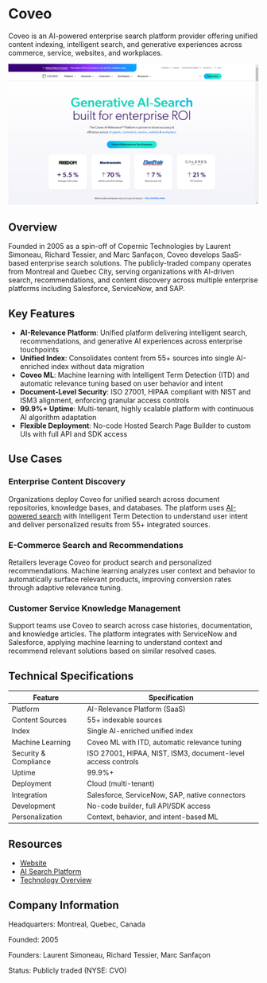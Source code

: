 # Coveo

Coveo is an AI-powered enterprise search platform provider offering unified content indexing, intelligent search, and generative experiences across commerce, service, websites, and workplaces.

![Coveo](assets/coveo.png)


## Overview

Founded in 2005 as a spin-off of Copernic Technologies by Laurent Simoneau, Richard Tessier, and Marc Sanfaçon, Coveo develops SaaS-based enterprise search solutions. The publicly-traded company operates from Montreal and Quebec City, serving organizations with AI-driven search, recommendations, and content discovery across multiple enterprise platforms including Salesforce, ServiceNow, and SAP.

## Key Features

- **AI-Relevance Platform**: Unified platform delivering intelligent search, recommendations, and generative AI experiences across enterprise touchpoints
- **Unified Index**: Consolidates content from 55+ sources into single AI-enriched index without data migration
- **Coveo ML**: Machine learning with Intelligent Term Detection (ITD) and automatic relevance tuning based on user behavior and intent
- **Document-Level Security**: ISO 27001, HIPAA compliant with NIST and ISM3 alignment, enforcing granular access controls
- **99.9%+ Uptime**: Multi-tenant, highly scalable platform with continuous AI algorithm adaptation
- **Flexible Deployment**: No-code Hosted Search Page Builder to custom UIs with full API and SDK access

## Use Cases

### Enterprise Content Discovery
Organizations deploy Coveo for unified search across document repositories, knowledge bases, and databases. The platform uses [AI-powered search](../../capabilities/advanced-ai-capabilities/index.md) with Intelligent Term Detection to understand user intent and deliver personalized results from 55+ integrated sources.

### E-Commerce Search and Recommendations
Retailers leverage Coveo for product search and personalized recommendations. Machine learning analyzes user context and behavior to automatically surface relevant products, improving conversion rates through adaptive relevance tuning.

### Customer Service Knowledge Management
Support teams use Coveo to search across case histories, documentation, and knowledge articles. The platform integrates with ServiceNow and Salesforce, applying machine learning to understand context and recommend relevant solutions based on similar resolved cases.

## Technical Specifications

| Feature | Specification |
|---------|---------------|
| Platform | AI-Relevance Platform (SaaS) |
| Content Sources | 55+ indexable sources |
| Index | Single AI-enriched unified index |
| Machine Learning | Coveo ML with ITD, automatic relevance tuning |
| Security & Compliance | ISO 27001, HIPAA, NIST, ISM3, document-level access controls |
| Uptime | 99.9%+ |
| Deployment | Cloud (multi-tenant) |
| Integration | Salesforce, ServiceNow, SAP, native connectors |
| Development | No-code builder, full API/SDK access |
| Personalization | Context, behavior, and intent-based ML |

## Resources

- [Website](https://www.coveo.com/en)
- [AI Search Platform](https://www.coveo.com/en/platform/intelligent-search)
- [Technology Overview](https://www.coveo.com/en/platform/technology)

## Company Information

Headquarters: Montreal, Quebec, Canada

Founded: 2005

Founders: Laurent Simoneau, Richard Tessier, Marc Sanfaçon

Status: Publicly traded (NYSE: CVO)
